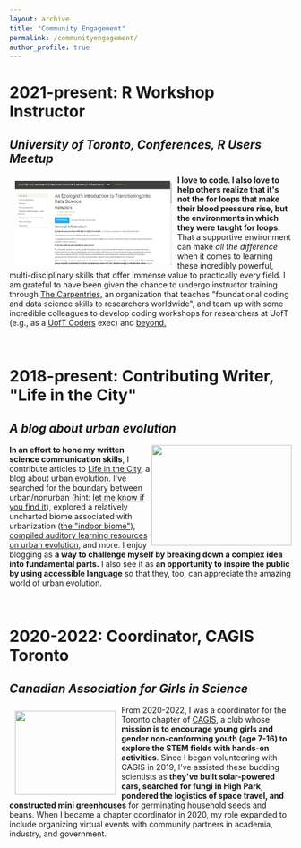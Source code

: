 ```yaml
---
layout: archive
title: "Community Engagement"
permalink: /communityengagement/
author_profile: true
---
```


# 2021-present: R Workshop Instructor
## *University of Toronto, Conferences, R Users Meetup*

<div class="fade-in-image">
  <img style="float: left;" src= "/images/workshop_screenshot.png" width="280" height="150" hspace="10" vspace="10">
</div>

**I love to code. I also love to help others realize that it's not the for loops that make their blood pressure rise, but the environments in which they were taught for loops.** That a supportive environment can make *all the difference* when it comes to learning these incredibly powerful, multi-disciplinary skills that offer immense value to practically every field. I am grateful to have been given the chance to undergo instructor training through [The Carpentries](https://carpentries.org/), an organization that teaches "foundational coding and data science skills to researchers worldwide", and team up with some incredible colleagues to develop coding workshops for researchers at UofT (e.g., as a [UofT Coders](https://uoftcoders.github.io/) exec) and [beyond.](/portfolio.md)


<br />

# 2018-present: Contributing Writer, "Life in the City"
## *A blog about urban evolution*

<div class="fade-in-image">
  <img style="float: right;" src="https://i0.wp.com/urbanevolution-litc.com/wp-content/uploads/2021/10/Ameiva_LITC-01.png?w=900&ssl=1" width="250" height="180" >
</div>

**In an effort to hone my written science communication skills**, I contribute articles to [Life in the City](https://urbanevolution-litc.com/author/sophie-breitbart/), a blog about urban evolution. I've searched for the boundary between urban/nonurban (hint: [let me know if you find it](https://urbanevolution-litc.com/2019/07/30/urbanization-beyond-where-the-sidewalk-ends/)), explored a relatively uncharted biome associated with urbanization ([the "indoor biome"](https://urbanevolution-litc.com/2019/09/03/what-is-the-indoor-biome/)), [compiled auditory learning resources on urban evolution](https://urbanevolution-litc.com/2018/12/14/audible-resources-for-urban-evolution/), and more. I enjoy blogging as **a way to challenge myself by breaking down a complex idea into fundamental parts.** I also see it as **an opportunity to inspire the public by using accessible language** so that they, too, can appreciate the amazing world of urban evolution.

<br />

# 2020-2022: Coordinator, CAGIS Toronto
## *Canadian Association for Girls in Science*

<div class="fade-in-image">
  <img style="float: left;" src="https://girlsinscience.ca/wp-content/uploads/2018/08/Cagis_logo_colour.jpg" width="180" height="150" hspace="10" vspace="10">
</div>

From 2020-2022, I was a coordinator for the Toronto chapter of [CAGIS](https://girlsinscience.ca/what-is-cagis/), a club whose **mission is to encourage young girls and gender non-conforming youth (age 7-16) to explore the STEM fields with hands-on activities**. Since I began volunteering with CAGIS in 2019, I've assisted these budding scientists as **they've built solar-powered cars, searched for fungi in High Park, pondered the logistics of space travel, and constructed mini greenhouses** for germinating household seeds and beans. When I became a chapter coordinator in 2020, my role expanded to include organizing virtual events with community partners in academia, industry, and government.  
